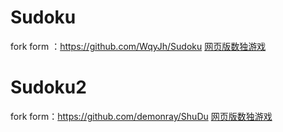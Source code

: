 # Sudoku
fork form ：https://github.com/WqyJh/Sudoku
[网页版数独游戏](http://helight.info/tools/sudoku/)

# Sudoku2
fork form：https://github.com/demonray/ShuDu
[网页版数独游戏](http://helight.info/tools/sudoku/sudoku2.html)